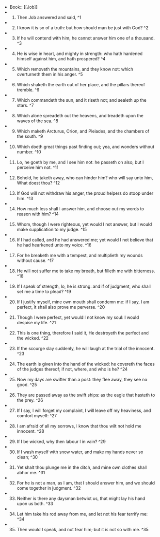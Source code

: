 - Book:: [[Job]]
- 1. Then Job answered and said, ^1
- 2. I know it is so of a truth: but how should man be just with God? ^2
- 3. If he will contend with him, he cannot answer him one of a thousand. ^3
- 4. He is wise in heart, and mighty in strength: who hath hardened himself against him, and hath prospered? ^4
- 5. Which removeth the mountains, and they know not: which overturneth them in his anger. ^5
- 6. Which shaketh the earth out of her place, and the pillars thereof tremble. ^6
- 7. Which commandeth the sun, and it riseth not; and sealeth up the stars. ^7
- 8. Which alone spreadeth out the heavens, and treadeth upon the waves of the sea. ^8
- 9. Which maketh Arcturus, Orion, and Pleiades, and the chambers of the south. ^9
- 10. Which doeth great things past finding out; yea, and wonders without number. ^10
- 11. Lo, he goeth by me, and I see him not: he passeth on also, but I perceive him not. ^11
- 12. Behold, he taketh away, who can hinder him? who will say unto him, What doest thou? ^12
- 13. If God will not withdraw his anger, the proud helpers do stoop under him. ^13
- 14. How much less shall I answer him, and choose out my words to reason with him? ^14
- 15. Whom, though I were righteous, yet would I not answer, but I would make supplication to my judge. ^15
- 16. If I had called, and he had answered me; yet would I not believe that he had hearkened unto my voice. ^16
- 17. For he breaketh me with a tempest, and multiplieth my wounds without cause. ^17
- 18. He will not suffer me to take my breath, but filleth me with bitterness. ^18
- 19. If I speak of strength, lo, he is strong: and if of judgment, who shall set me a time to plead? ^19
- 20. If I justify myself, mine own mouth shall condemn me: if I say, I am perfect, it shall also prove me perverse. ^20
- 21. Though I were perfect, yet would I not know my soul: I would despise my life. ^21
- 22. This is one thing, therefore I said it, He destroyeth the perfect and the wicked. ^22
- 23. If the scourge slay suddenly, he will laugh at the trial of the innocent. ^23
- 24. The earth is given into the hand of the wicked: he covereth the faces of the judges thereof; if not, where, and who is he? ^24
- 25. Now my days are swifter than a post: they flee away, they see no good. ^25
- 26. They are passed away as the swift ships: as the eagle that hasteth to the prey. ^26
- 27. If I say, I will forget my complaint, I will leave off my heaviness, and comfort myself: ^27
- 28. I am afraid of all my sorrows, I know that thou wilt not hold me innocent. ^28
- 29. If I be wicked, why then labour I in vain? ^29
- 30. If I wash myself with snow water, and make my hands never so clean; ^30
- 31. Yet shalt thou plunge me in the ditch, and mine own clothes shall abhor me. ^31
- 32. For he is not a man, as I am, that I should answer him, and we should come together in judgment. ^32
- 33. Neither is there any daysman betwixt us, that might lay his hand upon us both. ^33
- 34. Let him take his rod away from me, and let not his fear terrify me: ^34
- 35. Then would I speak, and not fear him; but it is not so with me. ^35
